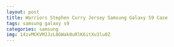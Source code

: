 ```yaml
---
layout: post
title: Warriors Stephen Curry Jersey Samsung Galaxy S9 Case
tags: samsung galaxy s9
categories: samsung
img: 14zvMCKVM2JzL0GWak0uRlK6itXu3lu0Z
---
```

